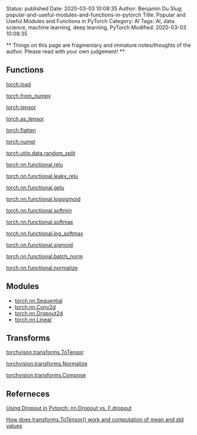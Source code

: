 Status: published
Date: 2020-03-03 10:08:35
Author: Benjamin Du
Slug: popular-and-useful-modules-and-functions-in-pytorch
Title: Popular and Useful Modules and Functions in PyTorch
Category: AI
Tags: AI, data science, machine learning, deep learning, PyTorch
Modified: 2020-03-03 10:08:35

**
Things on this page are fragmentary and immature notes/thoughts of the author.
Please read with your own judgement!
**

## Functions

[torch.load](https://pytorch.org/docs/stable/torch.html#torch.load)

[torch.from_numpy](https://pytorch.org/docs/master/torch.html#torch.from_numpy)

[torch.tensor](https://pytorch.org/docs/master/torch.html#torch.tensor)

[torch.as_tensor](https://pytorch.org/docs/master/torch.html#torch.as_tensor)

[torch.flatten](https://pytorch.org/docs/stable/torch.html#torch.flatten)

[torch.numel](https://pytorch.org/docs/stable/torch.html#torch.numel)

[torch.utils.data.random_split](https://pytorch.org/docs/stable/data.html#torch.utils.data.random_split)

[torch.nn.functional.relu](https://pytorch.org/docs/stable/nn.functional.html#relu)


[torch.nn.functional.leaky_relu](https://pytorch.org/docs/stable/nn.functional.html#leaky-relu)

[torch.nn.functional.gelu](https://pytorch.org/docs/stable/nn.functional.html#gelu)

[torch.nn.functional.logsigmoid](https://pytorch.org/docs/stable/nn.functional.html#logsigmoid)

[torch.nn.functional.softmin](https://pytorch.org/docs/stable/nn.functional.html#softmin)

[torch.nn.functional.softmax](https://pytorch.org/docs/stable/nn.functional.html#softmax)

[torch.nn.functional.log_softmax](https://pytorch.org/docs/stable/nn.functional.html#log-softmax)

[torch.nn.functional.sigmoid](https://pytorch.org/docs/stable/nn.functional.html#sigmoid)

[torch.nn.functional.batch_norm](https://pytorch.org/docs/stable/nn.functional.html#batch-norm)

[torch.nn.functional.normalize](https://pytorch.org/docs/stable/nn.functional.html#normalize)

## Modules

- [torch.nn.Sequential](https://pytorch.org/docs/stable/nn.html#sequential)
- [torch.nn.Conv2d](https://pytorch.org/docs/stable/nn.html#conv2d)
- [torch.nn.Dropout2d](https://pytorch.org/docs/stable/nn.html#dropout2d)
- [torch.nn.Linear](https://pytorch.org/docs/stable/nn.html#linear)

## Transforms

[torchvison.transforms.ToTensor](https://pytorch.org/docs/stable/torchvision/transforms.html#torchvision.transforms.ToTensor)

[torchvision.transforms.Normalize](https://pytorch.org/docs/stable/torchvision/transforms.html#torchvision.transforms.Normalize)

[torchvision.transforms.Compose](https://pytorch.org/docs/stable/torchvision/transforms.html#torchvision.transforms.Compose)


## Referneces

[Using Dropout in Pytorch: nn.Dropout vs. F.dropout](https://stackoverflow.com/questions/53419474/using-dropout-in-pytorch-nn-dropout-vs-f-dropout)

[How does transforms.ToTensor() work and computation of mean and std values](https://discuss.pytorch.org/t/how-does-transforms-totensor-work-and-computation-of-mean-and-std-values/9085)
